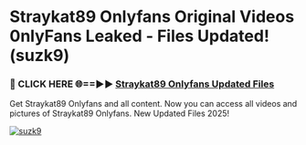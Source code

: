 # Straykat89 Onlyfans Original Videos 0nlyFans Leaked - Files Updated! (suzk9)

<h3>🔴 CLICK HERE 🌐==►► <a href="https://tinyurl.com/2m67pmp6" rel="nofollow">Straykat89 Onlyfans Updated Files</a></h3>

Get Straykat89 Onlyfans and all content. Now you can access all videos and pictures of Straykat89 Onlyfans. New Updated Files 2025!

[![suzk9](https://i.imgur.com/H4QAA4z.gif)](https://tinyurl.com/2m67pmp6)